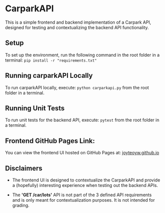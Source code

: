 # CarparkAPI

This is a simple frontend and backend implementation of a Carpark API, designed for testing and contextualizing the backend API functionality.

## Setup

To set up the environment, run the following command in the root folder in a terminal: `pip install -r "requirements.txt"`

## Running carparkAPI Locally

To run carparkAPI locally, execute: `python carparkapi.py` from the root folder in a terminal.

## Running Unit Tests

To run unit tests for the backend API, execute: `pytest` from the root folder in a terminal.

## Frontend GitHub Pages Link:

You can view the frontend UI hosted on GitHub Pages at: [joyteoyw.github.io](https://joyteoyw.github.io/)

## Disclaimers

- The frontend UI is designed to contextualize the CarparkAPI and provide a (hopefully) interesting experience when testing out the backend APIs.
  
- The **'GET /car/lots'** API is not part of the 3 defined API requirements and is only meant for contextualization purposes. It is not intended for grading.


